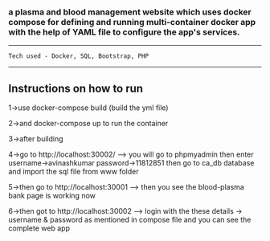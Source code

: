 ### a plasma and blood management website which uses docker compose for defining and running multi-container docker app with the help of YAML file to configure the app's services.
---------------------------------------------------------------------    
    Tech used - Docker, SQL, Bootstrap, PHP
---------------------------------------------------------------------

## Instructions on how to run

1->use docker-compose build (build the yml file)

2->and docker-compose up to run the container

3->after building

4->go to http://localhost:30002/  --> you will go to phpmyadmin then enter username->avinashkumar password->11812851 then go to ca_db database and import the sql file from www folder

5->then go to http://localhost:30001 --> then you see the blood-plasma bank page is working now

6->then got to http://localhost:30002 --> login with the these details -> username & password as mentioned in compose file and you can see the complete web app
